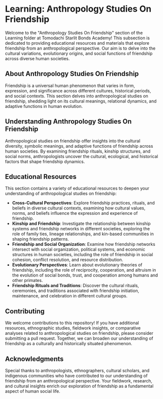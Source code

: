 # Learning: Anthropology Studies On Friendship

Welcome to the "Anthropology Studies On Friendship" section of the Learning folder at Tomodachi Starlit Bonds Academy! This subsection is dedicated to providing educational resources and materials that explore friendship from an anthropological perspective. Our aim is to delve into the cultural variations, evolutionary origins, and social functions of friendship across diverse human societies.

## About Anthropology Studies On Friendship

Friendship is a universal human phenomenon that varies in form, expression, and significance across different cultures, historical periods, and social contexts. This section delves into anthropological studies on friendship, shedding light on its cultural meanings, relational dynamics, and adaptive functions in human evolution.

## Understanding Anthropology Studies On Friendship

Anthropological studies on friendship offer insights into the cultural diversity, symbolic meanings, and adaptive functions of friendship across human societies. By examining friendship rituals, kinship structures, and social norms, anthropologists uncover the cultural, ecological, and historical factors that shape friendship dynamics.

## Educational Resources

This section contains a variety of educational resources to deepen your understanding of anthropological studies on friendship:

- **Cross-Cultural Perspectives**: Explore friendship practices, rituals, and beliefs in diverse cultural contexts, examining how cultural values, norms, and beliefs influence the expression and experience of friendship.
- **Kinship and Friendship**: Investigate the relationship between kinship systems and friendship networks in different societies, exploring the role of family ties, lineage relationships, and kin-based communities in shaping friendship patterns.
- **Friendship and Social Organization**: Examine how friendship networks intersect with social organization, political systems, and economic structures in human societies, including the role of friendship in social cohesion, conflict resolution, and resource distribution.
- **Evolutionary Perspectives**: Learn about evolutionary theories of friendship, including the role of reciprocity, cooperation, and altruism in the evolution of social bonds, trust, and cooperation among humans and other primates.
- **Friendship Rituals and Traditions**: Discover the cultural rituals, ceremonies, and traditions associated with friendship initiation, maintenance, and celebration in different cultural groups.
  
## Contributing

We welcome contributions to this repository! If you have additional resources, ethnographic studies, fieldwork insights, or comparative analyses related to anthropological studies on friendship, please consider submitting a pull request. Together, we can broaden our understanding of friendship as a culturally and historically situated phenomenon.

## Acknowledgments

Special thanks to anthropologists, ethnographers, cultural scholars, and indigenous communities who have contributed to our understanding of friendship from an anthropological perspective. Your fieldwork, research, and cultural insights enrich our exploration of friendship as a fundamental aspect of human social life.

